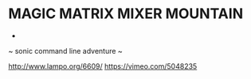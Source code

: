 # MAGIC MATRIX MIXER MOUNTAIN
-
~ sonic command line adventure ~

http://www.lampo.org/6609/
https://vimeo.com/5048235